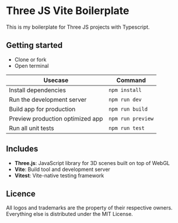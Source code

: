 # Three JS Vite Boilerplate

This is my boilerplate for Three JS projects with Typescript.

## Getting started

- Clone or fork
- Open terminal

| Usecase                          | Command           |
| -------------------------------- | ----------------- |
| Install dependencies             | `npm install`     |
| Run the development server       | `npm run dev`     |
| Build app for production         | `npm run build`   |
| Preview production optimized app | `npm run preview` |
| Run all unit tests               | `npm run test`    |

## Includes

- **Three.js**: JavaScript library for 3D scenes built on top of WebGL
- **Vite**: Build tool and development server
- **Vitest**: Vite-native testing framework

## Licence

All logos and trademarks are the property of their respective owners.
Everything else is distributed under the MIT License.
